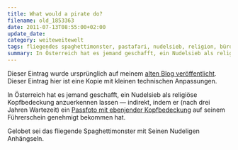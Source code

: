 ```yaml
---
title: What would a pirate do?
filename: old_1853363
date: 2011-07-13T08:55:00+02:00
update_date:
category: weiteweitewelt
tags: fliegendes spaghettimonster, pastafari, nudelsieb, religion, bürokratie
summary: In Österreich hat es jemand geschafft, ein Nudelsieb als religiöse Kopfbedeckung anzuerkennen lassen.
---
```

Dieser Eintrag wurde ursprünglich auf meinem [alten Blog veröffentlicht](https://stu.blogger.de/stories/1853363/). Dieser Eintrag hier ist eine Kopie mit kleinen technischen Anpassungen.

In Österreich hat es jemand geschafft, ein Nudelsieb als religiöse Kopfbedeckung anzuerkennen lassen &mdash; indirekt, indem er (nach drei Jahren Wartezeit) ein [Passfoto mit ebenjender Kopfbedeckung](https://www.vol.at/nudelsieb-als-religioese-kopfbedeckung-in-fuehrerschein-genehmigt/news-20110712-03443869) auf seinem Führerschein genehmigt bekommen hat.

Gelobet sei das fliegende Spaghettimonster mit Seinen Nudeligen Anhängseln.
